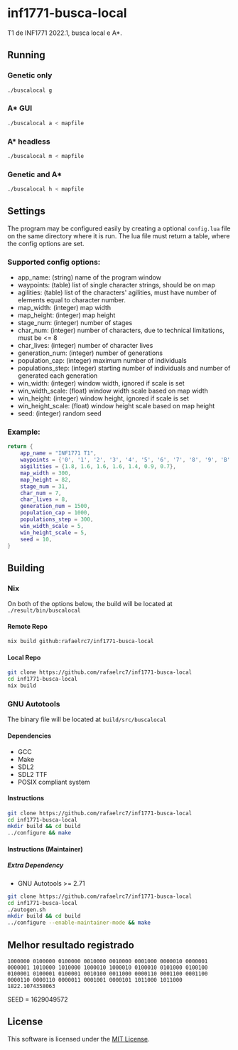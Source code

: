 # inf1771-busca-local
T1 de INF1771 2022.1, busca local e A*.

## Running

### Genetic only
```sh
./buscalocal g
```

### A* GUI
```sh
./buscalocal a < mapfile
```

### A* headless
```sh
./buscalocal m < mapfile
```

### Genetic and A*
```sh
./buscalocal h < mapfile
```

## Settings
The program may be configured easily by creating a optional ```config.lua```
file on the same directory where it is run. The lua file must return a table,
where the config options are set.

### Supported config options:
- app_name: (string) name of the program window
- waypoints: (table) list of single character strings, should be on map
- agilities: (table) list of the characters' agilities, must have number of
  elements equal to character number.
- map_width: (integer) map width
- map_height: (integer) map height
- stage_num: (integer) number of stages
- char_num: (integer) number of characters, due to technical limitations, must
  be <= 8
- char_lives: (integer) number of character lives
- generation_num: (integer) number of generations
- population_cap: (integer) maximum number of individuals
- populations_step: (integer) starting number of individuals and number of
  generated each generation
- win_width: (integer) window width, ignored if scale is set
- win_width_scale: (float) window width scale based on map width
- win_height: (integer) window height, ignored if scale is set
- win_height_scale: (float) window height scale based on map height
- seed: (integer) random seed

### Example:
```lua
return {
	app_name = "INF1771 T1",
	waypoints = {'0', '1', '2', '3', '4', '5', '6', '7', '8', '9', 'B', 'C', 'D', 'E', 'G', 'H', 'I', 'J', 'K', 'L', 'N', 'O', 'P', 'Q', 'S', 'T', 'U', 'V', 'W', 'X', 'Y', 'Z'},
	aigilities = {1.8, 1.6, 1.6, 1.6, 1.4, 0.9, 0.7},
	map_width = 300,
	map_height = 82,
	stage_num = 31,
	char_num = 7,
	char_lives = 8,
	generation_num = 1500,
	population_cap = 1000,
	populations_step = 300,
	win_width_scale = 5,
	win_height_scale = 5,
	seed = 10,
}
```

## Building

### Nix

On both of the options below, the build will be located at ```./result/bin/buscalocal```

#### Remote Repo
```sh
nix build github:rafaelrc7/inf1771-busca-local
```

#### Local Repo
```sh
git clone https://github.com/rafaelrc7/inf1771-busca-local
cd inf1771-busca-local
nix build
```

### GNU Autotools
The binary file will be located at ```build/src/buscalocal```

#### Dependencies
- GCC
- Make
- SDL2
- SDL2 TTF
- POSIX compliant system

#### Instructions
```sh
git clone https://github.com/rafaelrc7/inf1771-busca-local
cd inf1771-busca-local
mkdir build && cd build
../configure && make
```

#### Instructions (Maintainer)
##### Extra Dependency
- GNU Autotools >= 2.71

```sh
git clone https://github.com/rafaelrc7/inf1771-busca-local
cd inf1771-busca-local
./autogen.sh
mkdir build && cd build
../configure --enable-maintainer-mode && make
```


## Melhor resultado registrado
```
1000000 0100000 0100000 0010000 0010000 0001000 0000010 0000001 0000001 1010000 1010000 1000010 1000010 0100010 0101000 0100100 0100001 0100001 0100001 0010100 0011000 0000110 0001100 0001100 0000110 0000110 0000011 0001001 0000101 1011000 1011000 	1822.1074358063
```
SEED = 1629049572


## License
This software is licensed under the [MIT License](/COPYING).

